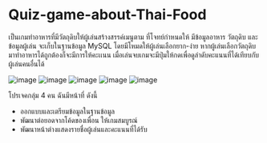 # Quiz-game-about-Thai-Food
เป็นเกมทำอาหารที่มีวัตถุดิบให้ผู้เล่นสร้างสรรค์เมนูตาม
ที่โจทย์กำหนดให้ มีข้อมูลอาหาร วัตถุดิบ และข้อมูลผู้เล่น จะเก็บในฐานข้อมูล MySQL โดยมีโหมดให้ผู้เล่นเลือกยาก-ง่าย
หากผู้เล่นเลือกวัตถุดิบมาทำอาหารได้ถูกต้องก็จะมีการให้คะเเนน เมื่อเล่นจบเกมจะมีปุ่มให้กดเพื่อดูลำดับคะแนนที่ได้เทียบกับผู้เล่นคนอื่นได้

![image](https://github.com/user-attachments/assets/19ade8d1-3a80-430c-bce5-c06fe2c849d6)
![image](https://github.com/user-attachments/assets/5d617c8b-c805-4cdc-adb9-6beb7698e5be)
![image](https://github.com/user-attachments/assets/79308819-00e0-459c-ab40-7acb566fc697)
![image](https://github.com/user-attachments/assets/a669bd84-3502-4dd2-8622-e85983a227da)
![image](https://github.com/user-attachments/assets/b9c02c90-750b-4f8a-9792-571402e81642)


โปรเจคกลุ่ม 4 คน ฉันมีหน้าที่ ดังนี้
- ออกแบบและเตรียมข้อมูลในฐานข้อมูล
- พัฒนาต่อยอดจากโค้ดของเพื่อน ให้เกมสมบูรณ์
- พัฒนาหน้าต่างแสดงรายชื่อผู้เล่นและคะแนนที่ได้รับ



